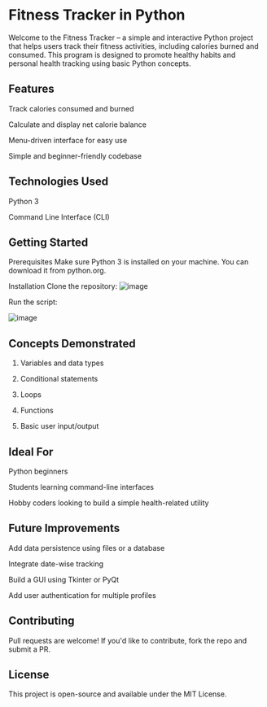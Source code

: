 # Fitness Tracker in Python

Welcome to the Fitness Tracker – a simple and interactive Python project that helps users track their fitness activities, including calories burned and consumed. This program is designed to promote healthy habits and personal health tracking using basic Python concepts.

## Features
Track calories consumed and burned

Calculate and display net calorie balance

Menu-driven interface for easy use

Simple and beginner-friendly codebase

## Technologies Used
Python 3

Command Line Interface (CLI)

## Getting Started
Prerequisites
Make sure Python 3 is installed on your machine. You can download it from python.org.

Installation
Clone the repository:
![image](https://github.com/user-attachments/assets/164dbf2f-5653-4d76-8e0b-1480f34b7214)

Run the script:

![image](https://github.com/user-attachments/assets/f52f4471-9657-4294-b84d-0663eff32680)

## Concepts Demonstrated
 1. Variables and data types

 2. Conditional statements

 3. Loops

 4. Functions

 5. Basic user input/output
 
## Ideal For
Python beginners

Students learning command-line interfaces

Hobby coders looking to build a simple health-related utility

## Future Improvements
Add data persistence using files or a database

Integrate date-wise tracking

Build a GUI using Tkinter or PyQt

Add user authentication for multiple profiles

##  Contributing
Pull requests are welcome! If you'd like to contribute, fork the repo and submit a PR.

##  License
This project is open-source and available under the MIT License.
